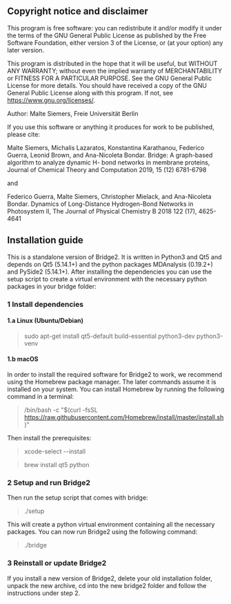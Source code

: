 ## Copyright notice and disclaimer

This program is free software: you can redistribute it and/or modify it under the terms of
the GNU General Public License as published by the Free Software Foundation, either
version 3 of the License, or (at your option) any later version.

This program is distributed in the hope that it will be useful, but WITHOUT ANY
WARRANTY; without even the implied warranty of MERCHANTABILITY or FITNESS FOR A
PARTICULAR PURPOSE. See the GNU General Public License for more details.
You should have received a copy of the GNU General Public License along with this
program. If not, see https://www.gnu.org/licenses/.

Author: Malte Siemers, Freie Universität Berlin

If you use this software or anything it produces for work to be published, please cite:

Malte Siemers, Michalis Lazaratos, Konstantina Karathanou, Federico Guerra, Leonid
Brown, and Ana-Nicoleta Bondar. Bridge: A graph-based algorithm to analyze dynamic H-
bond networks in membrane proteins, Journal of Chemical Theory and Computation 2019,
15 (12) 6781-6798

and

Federico Guerra, Malte Siemers, Christopher Mielack, and Ana-Nicoleta Bondar. Dynamics of
Long-Distance Hydrogen-Bond Networks in Photosystem II, The Journal of Physical
Chemistry B 2018 122 (17), 4625-4641

## Installation guide

This is a standalone version of Bridge2. It is written in Python3 and Qt5 and depends on Qt5
(5.14.1+) and the python packages MDAnalysis (0.19.2+) and PySide2 (5.14.1+). After installing 
the dependencies you can use the setup script to create a virtual environment with the 
necessary python packages in your bridge folder:

### 1 Install dependencies

#### 1.a Linux (Ubuntu/Debian)

> sudo apt-get install qt5-default build-essential python3-dev python3-venv


#### 1.b macOS

In order to install the required software for Bridge2 to work, we recommend using the 
Homebrew package manager. The later commands assume it is installed on your system. You can
install Homebrew by running the following command in a terminal:

> /bin/bash -c "$(curl -fsSL https://raw.githubusercontent.com/Homebrew/install/master/install.sh)"

Then install the prerequisites:

> xcode-select --install

> brew install qt5 python


### 2 Setup and run Bridge2

Then run the setup script that comes with bridge:

> ./setup

This will create a python virtual environment containing all the necessary packages.
You can now run Bridge2 using the following command:

> ./bridge

### 3 Reinstall or update Bridge2

If you install a new version of Bridge2, delete your old installation folder, unpack the new archive, cd into the new bridge2 folder and follow the instructions under step 2.
